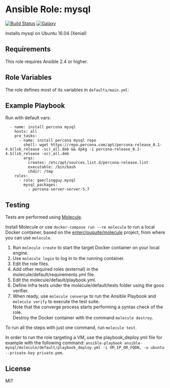 Ansible Role: mysql 
======================================

[![Build Status](https://travis-ci.org/entercloudsuite/ansible-mysql.svg?branch=master)](https://travis-ci.org/entercloudsuite/ansible-mysql)
[![Galaxy](https://img.shields.io/badge/galaxy-entercloudsuite.mysql-blue.svg?style=flat-square)](https://galaxy.ansible.com/entercloudsuite/mysql)  

Installs mysql on Ubuntu 16.04 (Xenial)

## Requirements

This role requires Ansible 2.4 or higher.

## Role Variables

The role defines most of its variables in `defaults/main.yml`:

## Example Playbook

Run with default vars:

```
  - name: install percona mysql
    hosts: all
    pre_tasks:
      - name: install percona mysql repo
        shell: wget https://repo.percona.com/apt/percona-release_0.1-4.$(lsb_release -sc)_all.deb && dpkg -i percona-release_0.1-4.$(lsb_release -sc)_all.deb
        args:
          creates: /etc/apt/sources.list.d/percona-release.list
          executable: /bin/bash
          chdir: /tmp
    roles:
      - role: geerlingguy.mysql
        mysql_packages:
          - percona-server-server-5.7
```


## Testing

Tests are performed using [Molecule](http://molecule.readthedocs.org/en/latest/).

Install Molecule or use `docker-compose run --rm molecule` to run a local Docker container, based on the [enterclousuite/molecule](https://hub.docker.com/r/fminzoni/molecule/) project, from where you can use `molecule`.

1. Run `molecule create` to start the target Docker container on your local engine.  
2. Use `molecule login` to log in to the running container.  
3. Edit the role files.  
4. Add other required roles (external) in the molecule/default/requirements.yml file.  
5. Edit the molecule/default/playbook.yml.  
6. Define infra tests under the molecule/default/tests folder using the goos verifier.  
7. When ready, use `molecule converge` to run the Ansible Playbook and `molecule verify` to execute the test suite.  
Note that the converge process starts performing a syntax check of the role.  
Destroy the Docker container with the command `molecule destroy`.   

To run all the steps with just one command, run `molecule test`. 

In order to run the role targeting a VM, use the playbook_deploy.yml file for example with the following command: `ansible-playbook ansible-mysql/molecule/default/playbook_deploy.yml -i VM_IP_OR_FQDN, -u ubuntu --private-key private.pem`.  

## License

MIT
